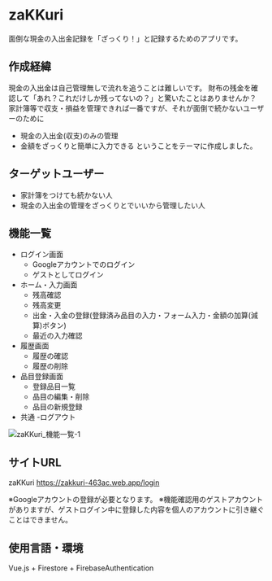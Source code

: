 # zaKKuri
面倒な現金の入出金記録を「ざっくり！」と記録するためのアプリです。

## 作成経緯
現金の入出金は自己管理無しで流れを追うことは難しいです。 
財布の残金を確認して「あれ？これだけしか残ってないの？」と驚いたことはありませんか？ 
家計簿等で収支・損益を管理できれば一番ですが、それが面倒で続かないユーザーのために 
 - 現金の入出金(収支)のみの管理
 - 金額をざっくりと簡単に入力できる
ということをテーマに作成しました。

## ターゲットユーザー
- 家計簿をつけても続かない人
- 現金の入出金の管理をざっくりとでいいから管理したい人

## 機能一覧
- ログイン画面
  - Googleアカウントでのログイン
  - ゲストとしてログイン
- ホーム・入力画面
  - 残高確認
  - 残高変更
  - 出金・入金の登録(登録済み品目の入力・フォーム入力・金額の加算(減算)ボタン)
  - 最近の入力確認
- 履歴画面
  - 履歴の確認
  - 履歴の削除
- 品目登録画面
  - 登録品目一覧
  - 品目の編集・削除
  - 品目の新規登録
- 共通
  -ログアウト
 
![zaKKuri_機能一覧-1](https://user-images.githubusercontent.com/66770688/94085799-0991c200-fe44-11ea-9a2e-6b98174cbd55.png)


## サイトURL
zaKKuri
https://zakkuri-463ac.web.app/login

※Googleアカウントの登録が必要となります。 
※機能確認用のゲストアカウントがありますが、ゲストログイン中に登録した内容を個人のアカウントに引き継ぐことはできません。 

## 使用言語・環境
Vue.js + Firestore + FirebaseAuthentication
